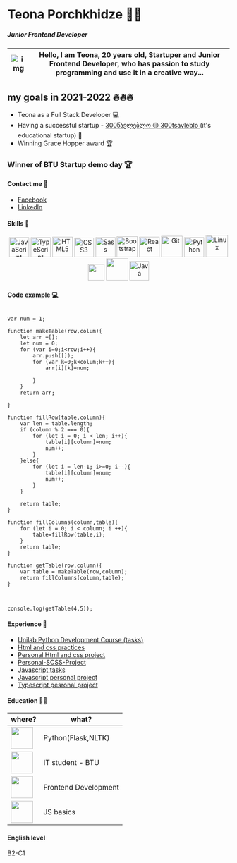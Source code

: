 # Teona Porchkhidze :rocket::nerd_face:
##### Junior Frontend Developer

 
 <img src="https://i.ibb.co/f1kQP9S/Frame-1t-1.png" alt="img"> | Hello, I am Teona, 20 years old, Startuper and Junior Frontend Developer, who has passion to study programming and use it in a creative way...
 ------------ | -------------
## my goals in 2021-2022 🔥🔥🔥
* Teona as a Full Stack Developer :computer:	
* Having a successful startup - <a href="https://www.facebook.com/300tsavleblo">300წავლებლო :yellow_circle: 300tsavleblo </a> (it's educational startup) :raised_hands:
* Winning Grace Hopper award :trophy:

### Winner of BTU Startup demo day 🏆

#### Contact me :handshake:	

* <a href="https://www.facebook.com/teona.porchkhidze.7545/">Facebook</a>
* <a href="https://www.linkedin.com/in/teona-porchkhidze-b757b81b3/">LinkedIn</a>


#### Skills :dart:

<div align="center">
<img src="https://profilinator.rishav.dev/skills-assets/javascript-original.svg" alt="JavaScript" height="45" />
<img src="https://profilinator.rishav.dev/skills-assets/typescript-original.svg" alt="TypeScript" height="45" />
<img src="https://i.imgur.com/94n31ta.png?1" alt="HTML5" height="46" />
<img src="https://cdn.345tool.com/public/logos/css-formatter-logo.png" alt="CSS3" height="44" />
<img src="https://cdn.iconscout.com/icon/free/png-256/sass-2752078-2284895.png" alt="Sass" height="45" />
<img src="https://profilinator.rishav.dev/skills-assets/bootstrap-plain.svg" alt="Bootstrap" height="47" />
<img src="https://brandslogos.com/wp-content/uploads/images/large/react-logo.png" alt="React" height="46">
<img src="https://profilinator.rishav.dev/skills-assets/git-scm-icon.svg" alt="Git" height="48" />
<img src="https://upload.wikimedia.org/wikipedia/commons/thumb/c/c3/Python-logo-notext.svg/1024px-Python-logo-notext.svg.png" alt="Python" height="45" />
<img src="https://profilinator.rishav.dev/skills-assets/linux-original.svg" alt="Linux" height="50" />
<img width=37px src="https://upload.wikimedia.org/wikipedia/commons/thumb/2/22/Pandas_mark.svg/1200px-Pandas_mark.svg.png">
<img width=50px src="https://encrypted-tbn0.gstatic.com/images?q=tbn:ANd9GcS8f5fSTWAdxYSk0IPay8pZgUarvngCQDPQTqRtyXpua7Ue47dCrBaN_DuZOtaJoo3RaFg&usqp=CAU">
<img src="https://i.ibb.co/FYSXqYP/image-5.png" alt="Java" height="44">


</div>

#### Code example :computer:	

```

var num = 1;

function makeTable(row,colum){
    let arr =[];
    let num = 0;
    for (var i=0;i<row;i++){
        arr.push([]);
        for (var k=0;k<colum;k++){
            arr[i][k]=num;
            
        }
    }
    return arr;

}

function fillRow(table,column){
    var len = table.length;
    if (column % 2 === 0){
        for (let i = 0; i < len; i++){
            table[i][column]=num;
            num++;
        }
    }else{
        for (let i = len-1; i>=0; i--){
            table[i][column]=num;
            num++;
        }
    }
   
    return table;
}

function fillColumns(column,table){
    for (let i = 0; i < column; i ++){
        table=fillRow(table,i);
    }
    return table;
}

function getTable(row,column){
    var table = makeTable(row,column);
    return fillColumns(column,table);
}



console.log(getTable(4,5));

```

#### Experience :briefcase:	

* <a href="https://github.com/Teona-tech/UnilabPythonDevelopment">Unilab Python Development Course (tasks)</a>
* <a href="https://github.com/Teona-tech/html-and-css-practices">Html and css practices</a>
* <a href="https://github.com/Teona-tech/personal-project-html-and-css">Personal Html and css project </a>
* <a href="https://github.com/Teona-tech/Personal-Project-SCSS">Personal-SCSS-Project</a>
* <a href="https://github.com/Teona-tech/js-practises">Javascript tasks</a>
* <a href="https://github.com/Teona-tech/JS-personal-project">Javascript personal project</a>
* <a href="https://github.com/Teona-tech/typescript-personal-project">Typescript pesronal project</a>


#### Education :student:	

where? | what?
 ------------ | -------------
<img height="50px" src="https://scontent.ftbs5-2.fna.fbcdn.net/v/t1.6435-9/242024679_416907026530548_8526390806961344184_n.png?_nc_cat=103&_nc_rgb565=1&ccb=1-5&_nc_sid=09cbfe&_nc_ohc=3rM9QEoAPSwAX-sSC1f&_nc_ht=scontent.ftbs5-2.fna&oh=5f14f2287de7baad3980fd57354ff4ce&oe=617DF63C"> | Python(Flask,NLTK)
<img height="50px" src="https://scontent.ftbs5-2.fna.fbcdn.net/v/t1.6435-9/118974653_1185472291837040_8177821905411797845_n.png?_nc_cat=104&ccb=1-5&_nc_sid=09cbfe&_nc_ohc=BIrL2lmgDDkAX_7V1ax&_nc_ht=scontent.ftbs5-2.fna&oh=31d868b449022f7a71864a22f790681c&oe=617BA978"></a> | IT student - BTU
<img height="50px" src="https://scontent.ftbs5-2.fna.fbcdn.net/v/t39.30808-6/219365098_10158163599556188_3659932507699574656_n.png?_nc_cat=1&ccb=1-5&_nc_sid=09cbfe&_nc_ohc=eCJW2o7XORIAX_J5xTV&_nc_ht=scontent.ftbs5-2.fna&oh=8b826c361ee170c64fd2e09d55fc0a6a&oe=615C62D6"></a> | Frontend Development
<img height="50px" src="https://scontent.ftbs5-3.fna.fbcdn.net/v/t1.6435-9/122397052_388542505858688_891968229563768666_n.jpg?_nc_cat=109&ccb=1-5&_nc_sid=09cbfe&_nc_ohc=txmubVOznSwAX-ft-HW&_nc_ht=scontent.ftbs5-3.fna&oh=5c9de9d134827eb15b33f28aad0a031b&oe=617DFB4A"></a> | JS basics

#### English level
B2-C1


